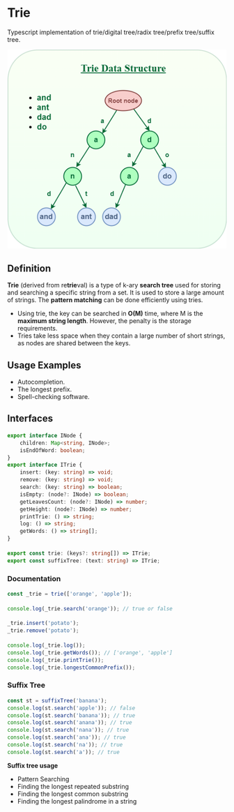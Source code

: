 # Trie

Typescript implementation of trie/digital tree/radix tree/prefix tree/suffix tree. 

![](docs/trie.png)

## Definition
**Trie** (derived from re**trie**val) is a type of k-ary **search tree** used for storing and searching a specific string from a set. It is used to store a large amount of strings. The **pattern matching** can be done efficiently using tries.

- Using trie, the key can be searched in **O(M)** time, where M is the **maximum string length**. However, the penalty is the storage requirements.
- Tries take less space when they contain a large number of short strings, as nodes are shared between the keys.

## Usage Examples
- Autocompletion.
- The longest prefix.
- Spell-checking software.

## Interfaces

```ts
export interface INode {
    children: Map<string, INode>;
    isEndOfWord: boolean;
}
export interface ITrie {
    insert: (key: string) => void;
    remove: (key: string) => void;
    search: (key: string) => boolean;
    isEmpty: (node?: INode) => boolean;
    getLeavesCount: (node?: INode) => number;
    getHeight: (node?: INode) => number;
    printTrie: () => string;
    log: () => string;
    getWords: () => string[];
}

export const trie: (keys?: string[]) => ITrie;
export const suffixTree: (text: string) => ITrie;
```

### Documentation

```ts
const _trie = trie(['orange', 'apple']);

console.log(_trie.search('orange')); // true or false

_trie.insert('potato');
_trie.remove('potato');

console.log(_trie.log());
console.log(_trie.getWords()); // ['orange', 'apple']
console.log(_trie.printTrie());
console.log(_trie.longestCommonPrefix());
```

### Suffix Tree

```ts
const st = suffixTree('banana');
console.log(st.search('apple')); // false
console.log(st.search('banana')); // true
console.log(st.search('anana')); // true
console.log(st.search('nana')); // true
console.log(st.search('ana')); // true
console.log(st.search('na')); // true
console.log(st.search('a')); // true
```

**Suffix tree usage**

- Pattern Searching
- Finding the longest repeated substring
- Finding the longest common substring
- Finding the longest palindrome in a string 


